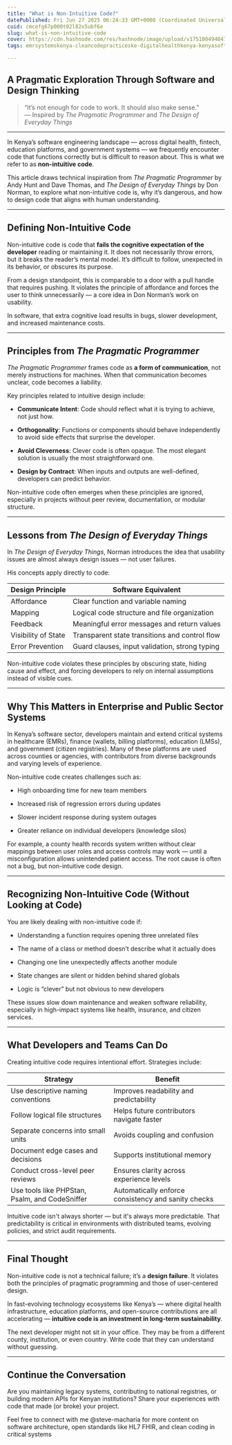 ```yaml
---
title: "What is Non-Intuitive Code?"
datePublished: Fri Jun 27 2025 06:24:33 GMT+0000 (Coordinated Universal Time)
cuid: cmcefg67p000t02l82x5ubf6e
slug: what-is-non-intuitive-code
cover: https://cdn.hashnode.com/res/hashnode/image/upload/v1751004948475/3ca7ae16-7ed0-4ee1-b56e-afe62298dfbd.png
tags: emrsystemskenya-cleancodepracticeske-digitalhealthkenya-kenyasoftwaredevelopment

---
```


## A Pragmatic Exploration Through Software and Design Thinking

> “It’s not enough for code to work. It should also make sense.”  
> — Inspired by *The Pragmatic Programmer* and *The Design of Everyday Things*

---

In Kenya’s software engineering landscape — across digital health, fintech, education platforms, and government systems — we frequently encounter code that functions correctly but is difficult to reason about. This is what we refer to as **non-intuitive code**.

This article draws technical inspiration from *The Pragmatic Programmer* by Andy Hunt and Dave Thomas, and *The Design of Everyday Things* by Don Norman, to explore what non-intuitive code is, why it’s dangerous, and how to design code that aligns with human understanding.

---

## Defining Non-Intuitive Code

Non-intuitive code is code that **fails the cognitive expectation of the developer** reading or maintaining it. It does not necessarily throw errors, but it breaks the reader’s mental model. It’s difficult to follow, unexpected in its behavior, or obscures its purpose.

From a design standpoint, this is comparable to a door with a pull handle that requires pushing. It violates the principle of affordance and forces the user to think unnecessarily — a core idea in Don Norman’s work on usability.

In software, that extra cognitive load results in bugs, slower development, and increased maintenance costs.

---

## Principles from *The Pragmatic Programmer*

*The Pragmatic Programmer* frames code as **a form of communication**, not merely instructions for machines. When that communication becomes unclear, code becomes a liability.

Key principles related to intuitive design include:

* **Communicate Intent**: Code should reflect what it is trying to achieve, not just how.
    
* **Orthogonality**: Functions or components should behave independently to avoid side effects that surprise the developer.
    
* **Avoid Cleverness**: Clever code is often opaque. The most elegant solution is usually the most straightforward one.
    
* **Design by Contract**: When inputs and outputs are well-defined, developers can predict behavior.
    

Non-intuitive code often emerges when these principles are ignored, especially in projects without peer review, documentation, or modular structure.

---

## Lessons from *The Design of Everyday Things*

In *The Design of Everyday Things*, Norman introduces the idea that usability issues are almost always design issues — not user failures.

His concepts apply directly to code:

| Design Principle | Software Equivalent |
| --- | --- |
| Affordance | Clear function and variable naming |
| Mapping | Logical code structure and file organization |
| Feedback | Meaningful error messages and return values |
| Visibility of State | Transparent state transitions and control flow |
| Error Prevention | Guard clauses, input validation, strong typing |

Non-intuitive code violates these principles by obscuring state, hiding cause and effect, and forcing developers to rely on internal assumptions instead of visible cues.

---

## Why This Matters in Enterprise and Public Sector Systems

In Kenya’s software sector, developers maintain and extend critical systems in healthcare (EMRs), finance (wallets, billing platforms), education (LMSs), and government (citizen registries). Many of these platforms are used across counties or agencies, with contributors from diverse backgrounds and varying levels of experience.

Non-intuitive code creates challenges such as:

* High onboarding time for new team members
    
* Increased risk of regression errors during updates
    
* Slower incident response during system outages
    
* Greater reliance on individual developers (knowledge silos)
    

For example, a county health records system written without clear mappings between user roles and access controls may work — until a misconfiguration allows unintended patient access. The root cause is often not a bug, but non-intuitive code design.

---

## Recognizing Non-Intuitive Code (Without Looking at Code)

You are likely dealing with non-intuitive code if:

* Understanding a function requires opening three unrelated files
    
* The name of a class or method doesn’t describe what it actually does
    
* Changing one line unexpectedly affects another module
    
* State changes are silent or hidden behind shared globals
    
* Logic is “clever” but not obvious to new developers
    

These issues slow down maintenance and weaken software reliability, especially in high-impact systems like health, insurance, and citizen services.

---

## What Developers and Teams Can Do

Creating intuitive code requires intentional effort. Strategies include:

| Strategy | Benefit |
| --- | --- |
| Use descriptive naming conventions | Improves readability and predictability |
| Follow logical file structures | Helps future contributors navigate faster |
| Separate concerns into small units | Avoids coupling and confusion |
| Document edge cases and decisions | Supports institutional memory |
| Conduct cross-level peer reviews | Ensures clarity across experience levels |
| Use tools like PHPStan, Psalm, and CodeSniffer | Automatically enforce consistency and sanity checks |

Intuitive code isn't always shorter — but it's always more predictable. That predictability is critical in environments with distributed teams, evolving policies, and strict audit requirements.

---

## Final Thought

Non-intuitive code is not a technical failure; it’s a **design failure**. It violates both the principles of pragmatic programming and those of user-centered design.

In fast-evolving technology ecosystems like Kenya’s — where digital health infrastructure, education platforms, and open-source contributions are all accelerating — **intuitive code is an investment in long-term sustainability**.

The next developer might not sit in your office. They may be from a different county, institution, or even country. Write code that they can understand without guessing.

---

## Continue the Conversation

Are you maintaining legacy systems, contributing to national registries, or building modern APIs for Kenyan institutions? Share your experiences with code that made (or broke) your project.

Feel free to connect with me @steve-macharia for more content on software architecture, open standards like HL7 FHIR, and clean coding in critical systems